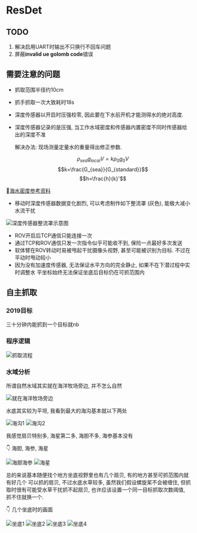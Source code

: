 # ResDet

## TODO

1. 解决启用UART时输出不只换行不回车问题
2. 屏蔽**invalid ue golomb code**错误

## 需要注意的问题

- 抓取范围半径约10cm
- 抓手抓取一次大致耗时18s
- 深度传感器以开启时压强校零, 因此要在下水前开机才能测得水的绝对高度.
- 深度传感器记录的是压强, 当工作水域密度和传感器内置密度不同时传感器给出的深度不准

   解决办法: 现场测量定量水的重量得出修正参数.

   $$\rho_{sea}g_{local}V=k\rho_0g_0V$$
   $$k=\frac{G_{sea}}{G_{standard}}$$
   $$h=\frac{h}{k}'$$

🔗[海水密度参考资料](doc/海水密度.png)

- 移动时深度传感器数据变化剧烈, 可以考虑制作如下整流罩 (灰色), 能极大减小水流干扰

![深度传感器整流罩示意图](doc/深度传感器整流罩示意图.jpg)

- ROV开启后TCP通信只能连接一次
- 通过TCP和ROV通信只发一次指令似乎可能收不到, 保险一点最好多次发送
- 软体臂在ROV转动时易被甩起干扰摄像头视野, 甚至可能被识别为目标. 不过在平动时甩动较小
- 因为没有加速度传感器, 无法保证水平方向的完全静止, 如果不在下潜过程中实时调整水
  平坐标始终无法保证坐底后目标仍在可抓范围内

## 自主抓取

### 2019目标

三十分钟内能抓到一个目标就nb

### 程序逻辑

![抓取流程](抓取流程.svg)

### 水域分析

所谓自然水域其实就在海洋牧场旁边, 并不怎么自然

![就在海洋牧场旁边](doc/水域参考视频截图/在海洋牧场旁边.png)

水底其实较为平坦, 我看到最大的海沟基本就以下两处

![海沟1](doc/水域参考视频截图/海沟1.png)
![海沟2](doc/水域参考视频截图/海沟2.png)

我感觉扇贝特别多, 海星第二多, 海胆不多, 海参基本没有

👇 海胆, 海参, 海星

![海胆海参](doc/水域参考视频截图/海胆海参.png)
![海星](doc/水域参考视频截图/海星.png)

总的来说基本随便找个地方坐底视野里也有几个扇贝, 有的地方甚至可抓范围内就有好几个
可以抓的扇贝, 不过水底水草较多, 虽然我们假设螺旋桨不会被缠住, 但抓取时很有可能受水草干扰抓不起扇贝, 也许应该设置一个同一目标抓取次数阈值, 抓不住就换一个.

👇 几个坐底时的画面

![坐底1](doc/水域参考视频截图/坐底1.png)
![坐底2](doc/水域参考视频截图/坐底2.png)
![坐底3](doc/水域参考视频截图/坐底3.png)
![坐底4](doc/水域参考视频截图/坐底4.png)
